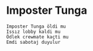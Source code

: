 
# Imposter Tunga
```
Imposter Tunga öldi mu
Issız lobby kaldi mu
Ödlek crewmate kaçti mu
Emdi sabotaj duyulur
```
